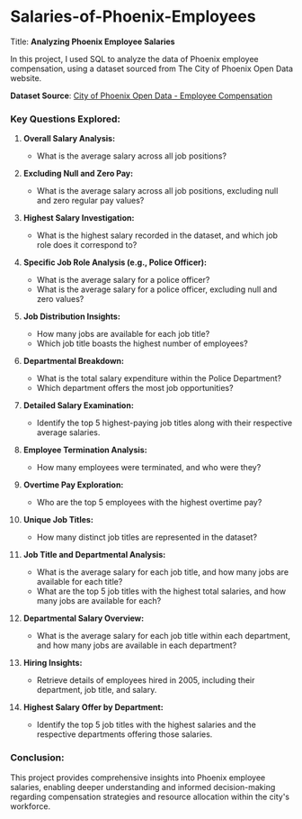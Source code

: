 # Salaries-of-Phoenix-Employees

Title: **Analyzing Phoenix Employee Salaries**

In this project, I used SQL to analyze the data of Phoenix employee compensation, using a dataset sourced from The City of Phoenix Open Data website.

**Dataset Source**: [City of Phoenix Open Data - Employee Compensation](https://www.phoenixopendata.com/dataset/employee-compensation/resource/45ba7217-c1cf-4859-a40f-2c7f3220f5ba)

### Key Questions Explored:

1. **Overall Salary Analysis:**
   - What is the average salary across all job positions?

2. **Excluding Null and Zero Pay:**
   - What is the average salary across all job positions, excluding null and zero regular pay values?

3. **Highest Salary Investigation:**
   - What is the highest salary recorded in the dataset, and which job role does it correspond to?

4. **Specific Job Role Analysis (e.g., Police Officer):**
   - What is the average salary for a police officer?
   - What is the average salary for a police officer, excluding null and zero values?

5. **Job Distribution Insights:**
   - How many jobs are available for each job title?
   - Which job title boasts the highest number of employees?

6. **Departmental Breakdown:**
   - What is the total salary expenditure within the Police Department?
   - Which department offers the most job opportunities?

7. **Detailed Salary Examination:**
   - Identify the top 5 highest-paying job titles along with their respective average salaries.

8. **Employee Termination Analysis:**
   - How many employees were terminated, and who were they?

9. **Overtime Pay Exploration:**
   - Who are the top 5 employees with the highest overtime pay?

10. **Unique Job Titles:**
    - How many distinct job titles are represented in the dataset?

11. **Job Title and Departmental Analysis:**
    - What is the average salary for each job title, and how many jobs are available for each title?
    - What are the top 5 job titles with the highest total salaries, and how many jobs are available for each?

12. **Departmental Salary Overview:**
    - What is the average salary for each job title within each department, and how many jobs are available in each department?

13. **Hiring Insights:**
    - Retrieve details of employees hired in 2005, including their department, job title, and salary.

14. **Highest Salary Offer by Department:**
    - Identify the top 5 job titles with the highest salaries and the respective departments offering those salaries.

### Conclusion:
This project provides comprehensive insights into Phoenix employee salaries, enabling deeper understanding and informed decision-making regarding compensation strategies and resource allocation within the city's workforce.

